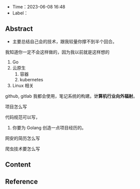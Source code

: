 - Time：2023-06-08 16:48
- Label：

## Abstract

- 主要总结自己会的技术，跟我较量你撑不到半个回合。

我知道你一定不会这样做的，因为我以前就是这样想的

1. Go
2. 云原生
	1. 容器
	2. kubernetes
3. Linux 相关

github, gitlab 我都会使用，笔记系统的构建。**计算机行业向外辐射**。

项目怎么写

代码规范可以写，

1. 你要为 Golang 创造一点项目经历的。

网安的简历怎么写

爬虫技术要怎么写

## Content

## Reference
